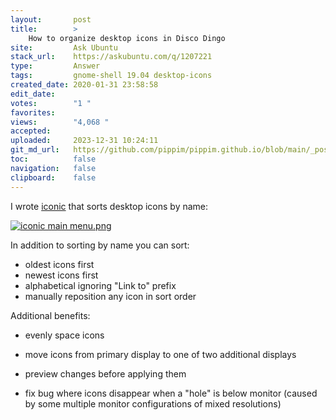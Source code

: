 ```yaml
---
layout:       post
title:        >
    How to organize desktop icons in Disco Dingo
site:         Ask Ubuntu
stack_url:    https://askubuntu.com/q/1207221
type:         Answer
tags:         gnome-shell 19.04 desktop-icons
created_date: 2020-01-31 23:58:58
edit_date:    
votes:        "1 "
favorites:    
views:        "4,068 "
accepted:     
uploaded:     2023-12-31 10:24:11
git_md_url:   https://github.com/pippim/pippim.github.io/blob/main/_posts/2020/2020-01-31-How-to-organize-desktop-icons-in-Disco-Dingo.md
toc:          false
navigation:   false
clipboard:    false
---
```


I wrote [iconic][1] that sorts desktop icons by name:

[![iconic main menu.png][2]][2]

In addition to sorting by name you can sort:

- oldest icons first
- newest icons first
- alphabetical ignoring "Link to" prefix
- manually reposition any icon in sort order

Additional benefits:

- evenly space icons
- move icons from primary display to one of two additional displays
- preview changes before applying them
- fix bug where icons disappear when a "hole" is below monitor (caused by some multiple monitor configurations of mixed resolutions)


  [1]: https://github.com/WinEunuuchs2Unix/iconic
  [2]: https://i.stack.imgur.com/ptGvC.png
